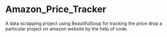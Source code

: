 # Amazon_Price_Tracker
A data scrapping project using BeautifulSoup for tracking the price drop a particular project on amazon website by the help of code.
